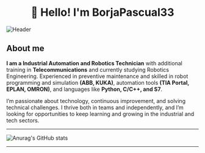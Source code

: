 <h1 align="center">👋 Hello! I'm BorjaPascual33 </h1>

![Header](https://github.com/BorjaPascual33/BorjaPascual33/blob/main/assets/logo1.png)


## About me
**I am a Industrial Automation and Robotics Technician** with additional training in **Telecommunications** and currently studying Robotics Engineering. Experienced in preventive maintenance and skilled in robot programming and simulation **(ABB, KUKA)**, automation tools **(TIA Portal, EPLAN, OMRON)**, and languages like **Python, C/C++, and S7**.

I’m passionate about technology, continuous improvement, and solving technical challenges. I thrive both in teams and independently, and I’m looking for opportunities to keep learning and growing in the industrial and tech sectors.


___

![Anurag's GitHub stats](https://github-readme-stats.vercel.app/api?username=BorjaPascual33&show_icons=true&bg_color=00000000)
<!-- [![Top Langs](https://github-readme-stats.vercel.app/api/top-langs/?username=BorjaPascual33&layout=donut-vertical)](https://github.com/BorjaPascual33/github-readme-stats) -->

---

